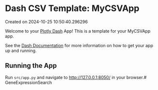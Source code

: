 # Dash CSV Template: MyCSVApp

Created on 2024-10-25 10:50:40.296296

Welcome to your [Plotly Dash](https://plotly.com/dash/) App! This is a template for your MyCSVApp app.

See the [Dash Documentation](https://dash.plotly.com/introduction) for more information on how to get your app up and running.

## Running the App

Run `src/app.py` and navigate to http://127.0.0.1:8050/ in your browser.# GeneExpressionSearch

